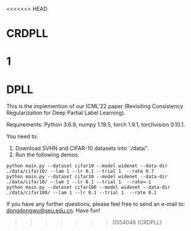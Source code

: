 <<<<<<< HEAD
# CRDPLL
1
=======
# DPLL

This is the implemention of our ICML'22 paper (Revisiting Consistency Regularization for Deep Partial Label Learning).

Requirements: 
Python 3.6.9, 
numpy 1.19.5, 
torch 1.9.1,
torchvision 0.10.1.

You need to:
1. Download SVHN and CIFAR-10 datasets into './data/'.
2. Run the following demos:
```
python main.py --dataset cifar10 --model widenet --data-dir ./data/cifar10/ --lam 1 --lr 0.1 --trial 1  --rate 0.7
python main.py --dataset cifar10 --model widenet --data-dir ./data/cifar10/ --lam 1 --lr 0.1 --trial 1  --rate=-1
python main.py --dataset cifar100 --model widenet --data-dir ./data/cifar100/ --lam 1 --lr 0.1 --trial 1  --rate 0.1
```

If you have any further questions, please feel free to send an e-mail to: dongdongwu@seu.edu.cn. Have fun!

>>>>>>> 0554046 (CRDPLL)
